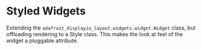 # Styled Widgets

Extending the `adafruit_displayio_layout.widgets.widget.Widget` class, but offloading rendering to a Style class.
This makes the look at feel of the widget a pluggable attribute.